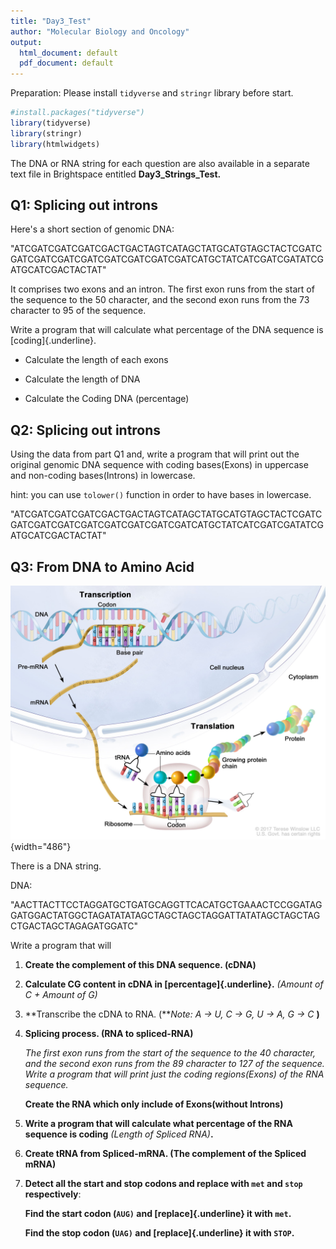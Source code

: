 ```yaml
---
title: "Day3_Test"
author: "Molecular Biology and Oncology"
output:
  html_document: default
  pdf_document: default
---
```


Preparation: Please install `tidyverse` and `stringr` library before start.


```r
#install.packages("tidyverse")
library(tidyverse)
library(stringr)
library(htmlwidgets)
```

The DNA or RNA string for each question are also available in a separate text file in Brightspace entitled **Day3_Strings_Test.**

## Q1: Splicing out introns

Here's a short section of genomic DNA:

"ATCGATCGATCGATCGACTGACTAGTCATAGCTATGCATGTAGCTACTCGATCGATCGATCGATCGATCGATCGATCGATCGATCATGCTATCATCGATCGATATCGATGCATCGACTACTAT"

It comprises two exons and an intron. The first exon runs from the start of the sequence to the 50 character, and the second exon runs from the 73 character to 95 of the sequence.

Write a program that will calculate what percentage of the DNA sequence is [coding]{.underline}.

-   Calculate the length of each exons

-   Calculate the length of DNA

-   Calculate the Coding DNA (percentage)

## Q2: Splicing out introns

Using the data from part Q1 and, write a program that will print out the original genomic DNA sequence with coding bases(Exons) in uppercase and non-coding bases(Introns) in lowercase.

hint: you can use `tolower()` function in order to have bases in lowercase.

"ATCGATCGATCGATCGACTGACTAGTCATAGCTATGCATGTAGCTACTCGATCGATCGATCGATCGATCGATCGATCGATCGATCATGCTATCATCGATCGATATCGATGCATCGACTACTAT"

## Q3: From DNA to Amino Acid

![](images/IMG_7582.JPG){width="486"}

There is a DNA string.

DNA:

"AACTTACTTCCTAGGATGCTGATGCAGGTTCACATGCTGAAACTCCGGATAGGATGGACTATGGCTAGATATATAGCTAGCTAGCTAGGATTATATAGCTAGCTAGCTGACTAGCTAGAGATGGATC"

Write a program that will

1.  **Create the complement of this DNA sequence. (**cDNA**)**

2.  **Calculate CG content in cDNA in [percentage]{.underline}.** *(Amount of C + Amount of G)*

3.  **Transcribe the cDNA to RNA. (***Note: A -\> U, C -\> G, U -\> A, G -\> C* **)**

4.  **Splicing process. (RNA to spliced-RNA)**

    *The first exon runs from the start of the sequence to the 40 character, and the second exon runs from the 89 character to 127 of the sequence. Write a program that will print just the coding regions(Exons) of the RNA sequence.*

    **Create the RNA which only include of Exons(without Introns)**

5.  **Write a program that will calculate what percentage of the RNA sequence is coding** *(Length of Spliced RNA)***.**

6.  **Create tRNA from Spliced-mRNA. (The complement of the Spliced mRNA)**

7.  **Detect all the start and stop codons and replace with `met` and `stop` respectively**:

    **Find the start codon (`AUG)` and [replace]{.underline} it with `met`.**

    **Find the stop codon (`UAG)` and [replace]{.underline} it with `STOP`.**
